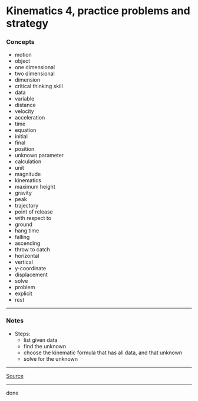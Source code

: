 # Kinematics 4, practice problems and strategy

### Concepts

- motion
- object
- one dimensional
- two dimensional
- dimension
- critical thinking skill
- data
- variable
- distance
- velocity
- acceleration
- time
- equation
- initial
- final
- position
- unknown parameter
- calculation
- unit
- magnitude
- kinematics
- maximum height
- gravity
- peak
- trajectory
- point of release
- with respect to
- ground
- hang time
- falling
- ascending
- throw to catch
- horizontal
- vertical
- y-coordinate
- displacement
- solve
- problem
- explicit
- rest

---

### Notes

- Steps:
    - list given data
    - find the unknown
    - choose the kinematic formula that has all data, and that unknown
    - solve for the unknown

---

[Source](https://youtu.be/lQbXXmyf2xc)

---

done